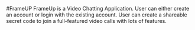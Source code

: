 #FrameUP
FrameUp is a Video Chatting Application. User can either create an account or login with the existing account. User can create a shareable secret code to join a full-featured video calls with lots of features.
